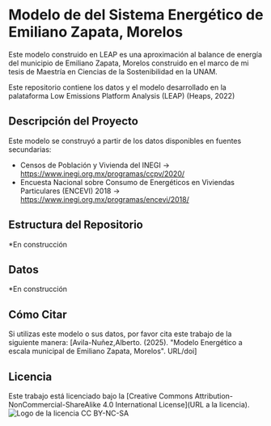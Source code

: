 # Modelo de del Sistema Energético de Emiliano Zapata, Morelos
Este modelo construido en LEAP es una aproximación al balance de energía del municipio de Emiliano Zapata, Morelos construido en el marco de mi tesis de Maestría en Ciencias de la Sostenibilidad en la UNAM.


Este repositorio contiene los datos y el modelo desarrollado en la palataforma Low Emissions Platform Analysis (LEAP) (Heaps, 2022)

## Descripción del Proyecto

Este modelo se construyó a partir de los datos disponibles en fuentes secundarias:
- Censos de Población y Vivienda del INEGI -> https://www.inegi.org.mx/programas/ccpv/2020/
- Encuesta Nacional sobre Consumo de Energéticos en Viviendas Particulares (ENCEVI) 2018 ->  https://www.inegi.org.mx/programas/encevi/2018/

## Estructura del Repositorio

*En construcción

## Datos

*En construcción

## Cómo Citar

Si utilizas este modelo o sus datos, por favor cita este trabajo de la siguiente manera:
[Avila-Nuñez,Alberto. (2025). "Modelo Energético a escala municipal de Emiliano Zapata, Morelos". URL/doi]

## Licencia

Este trabajo está licenciado bajo la [Creative Commons Attribution-NonCommercial-ShareAlike 4.0 International License](URL a la licencia).
![Logo de la licencia CC BY-NC-SA](https://i.creativecommons.org/l/by-nc-sa/4.0/88x31.png)
